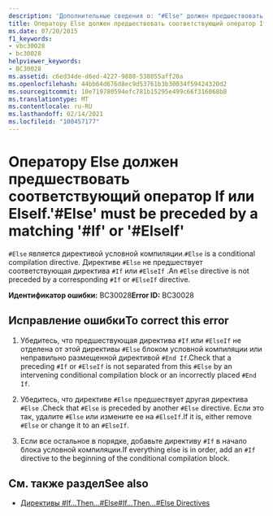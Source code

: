 ```yaml
---
description: 'Дополнительные сведения о: "#Else" должен предшествовать соответствующий "#If" или "#ElseIf"'
title: Оператору Else должен предшествовать соответствующий оператор If или ElseIf.
ms.date: 07/20/2015
f1_keywords:
- vbc30028
- bc30028
helpviewer_keywords:
- BC30028
ms.assetid: c6ed34de-d6ed-4227-9880-538055aff20a
ms.openlocfilehash: 44bb64d676d8ec9d53761b3b30034f59424320d2
ms.sourcegitcommit: 10e719780594efc781b15295e499c66f316068b8
ms.translationtype: MT
ms.contentlocale: ru-RU
ms.lasthandoff: 02/14/2021
ms.locfileid: "100457177"
---
```

# <a name="else-must-be-preceded-by-a-matching-if-or-elseif"></a><span data-ttu-id="44c8a-103">Оператору Else должен предшествовать соответствующий оператор If или ElseIf.</span><span class="sxs-lookup"><span data-stu-id="44c8a-103">'#Else' must be preceded by a matching '#If' or '#ElseIf'</span></span>

<span data-ttu-id="44c8a-104">`#Else` является директивой условной компиляции.</span><span class="sxs-lookup"><span data-stu-id="44c8a-104">`#Else` is a conditional compilation directive.</span></span> <span data-ttu-id="44c8a-105">Директиве `#Else` не предшествует соответствующая директива `#If` или `#ElseIf` .</span><span class="sxs-lookup"><span data-stu-id="44c8a-105">An `#Else` directive is not preceded by a corresponding `#If` or `#ElseIf` directive.</span></span>  
  
 <span data-ttu-id="44c8a-106">**Идентификатор ошибки:** BC30028</span><span class="sxs-lookup"><span data-stu-id="44c8a-106">**Error ID:** BC30028</span></span>  
  
## <a name="to-correct-this-error"></a><span data-ttu-id="44c8a-107">Исправление ошибки</span><span class="sxs-lookup"><span data-stu-id="44c8a-107">To correct this error</span></span>  
  
1. <span data-ttu-id="44c8a-108">Убедитесь, что предшествующая директива `#If` или `#ElseIf` не отделена от этой директивы `#Else` блоком условной компиляции или неправильно размещенной директивой `#End If`.</span><span class="sxs-lookup"><span data-stu-id="44c8a-108">Check that a preceding `#If` or `#ElseIf` is not separated from this `#Else` by an intervening conditional compilation block or an incorrectly placed `#End If`.</span></span>  
  
2. <span data-ttu-id="44c8a-109">Убедитесь, что директиве `#Else` предшествует другая директива `#Else` .</span><span class="sxs-lookup"><span data-stu-id="44c8a-109">Check that `#Else` is preceded by another `#Else` directive.</span></span> <span data-ttu-id="44c8a-110">Если это так, удалите `#Else` или измените ее на `#ElseIf`.</span><span class="sxs-lookup"><span data-stu-id="44c8a-110">If it is, either remove `#Else` or change it to an `#ElseIf`.</span></span>  
  
3. <span data-ttu-id="44c8a-111">Если все остальное в порядке, добавьте директиву `#If` в начало блока условной компиляции.</span><span class="sxs-lookup"><span data-stu-id="44c8a-111">If everything else is in order, add an `#If` directive to the beginning of the conditional compilation block.</span></span>  
  
## <a name="see-also"></a><span data-ttu-id="44c8a-112">См. также раздел</span><span class="sxs-lookup"><span data-stu-id="44c8a-112">See also</span></span>

- [<span data-ttu-id="44c8a-113">Директивы #If...Then...#Else</span><span class="sxs-lookup"><span data-stu-id="44c8a-113">#If...Then...#Else Directives</span></span>](../language-reference/directives/if-then-else-directives.md)
